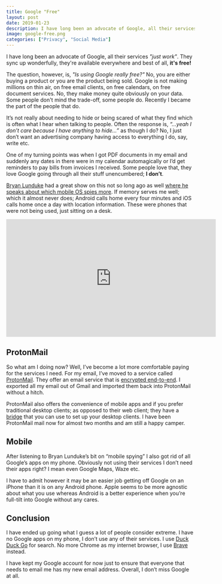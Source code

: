 ```yaml
---
title: Google "Free"
layout: post
date: 2019-01-23
description: I have long been an advocate of Google, all their services "just work". They sync up wonderfully, they're available everywhere and best of all, it's free!.
image: google-free.png
categories: ["Privacy", "Social Media"]
---
```


I have long been an advocate of Google, all their services _"just work"_. They sync up wonderfully, they're available everywhere and best of all, **it's free!**

The question, however, is, _"Is using Google really free?"_ No, you are either buying a product or you are the product being sold. Google is not making millions on thin air, on free email clients, on free calendars, on free document services. No, they make money quite obviously on your data. Some people don't mind the trade-off, some people do. Recently I became the part of the people that do.

It’s not really about needing to hide or being scared of what they find which is often what I hear when talking to people. Often the response is, _“…yeah I don’t care because I have anything to hide…”_ as though I do? No, I just don’t want an advertising company having access to everything I do, say, write etc.

One of my turning points was when I got PDF documents in my email and suddenly any dates in there were in my calendar automagically or I’d get reminders to pay bills from invoices I received. Some people love that, they love Google going through all their stuff unencumbered; **I don’t**.

[Bryan Lunduke](https://www.youtube.com/channel/UCkK9UDm_ZNrq_rIXCz3xCGA) had a great show on this not so long ago as well [where he speaks about which mobile OS spies more](https://www.youtube.com/watch?v=8n6ubzCzZ5I). If memory serves me well; which it almost never does; Android calls home every four minutes and iOS calls home once a day with location information. These were phones that were not being used, just sitting on a desk.

<iframe width="560" height="315" src="https://www.youtube.com/embed/8n6ubzCzZ5I" frameborder="0" allow="accelerometer; autoplay; clipboard-write; encrypted-media; gyroscope; picture-in-picture" allowfullscreen></iframe>

## ProtonMail

So what am I doing now? Well, I’ve become a lot more comfortable paying for the services I need. For my email, I’ve moved to a service called [ProtonMail](https://protonmail.com/). They offer an email service that is [encrypted end-to-end](https://protonmail.com/security-details). I exported all my email out of Gmail and imported them back into ProtonMail without a hitch.

ProtonMail also offers the convenience of mobile apps and if you prefer traditional desktop clients; as opposed to their web client; they have a [bridge](https://protonmail.com/bridge/) that you can use to set up your desktop clients. I have been ProtonMail mail now for almost two months and am still a happy camper.

## Mobile

After listening to Bryan Lunduke’s bit on “mobile spying” I also got rid of all Google’s apps on my phone. Obviously not using their services I don’t need their apps right? I mean even Google Maps, Waze etc.

I have to admit however it may be an easier job getting off Google on an iPhone than it is on any Android phone. Apple seems to be more agnostic about what you use whereas Android is a better experience when you’re full-tilt into Google without any cares.

## Conclusion

I have ended up going what I guess a lot of people consider extreme. I have no Google apps on my phone, I don’t use any of their services. I use [Duck Duck Go](https://duckduckgo.com/spread) for search. No more Chrome as my internet browser, I use [Brave](https://brave.com/) instead.

I have kept my Google account for now just to ensure that everyone that needs to email me has my new email address. Overall, I don’t miss Google at all.